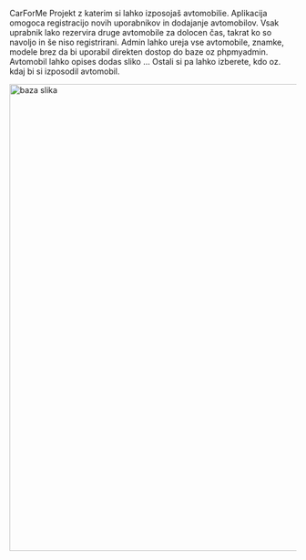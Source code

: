 CarForMe
Projekt z katerim si lahko izposojaš avtomobilie. Aplikacija omogoca registracijo novih uporabnikov in dodajanje avtomobilov. Vsak uprabnik lako rezervira druge avtomobile za dolocen čas, takrat ko so navoljo in še niso registrirani.
Admin lahko ureja vse avtomobile, znamke, modele brez da bi uporabil direkten dostop do baze oz phpmyadmin.
Avtomobil lahko  opises dodas sliko ... Ostali si  pa lahko izberete, kdo oz. kdaj bi si izposodil avtomobil.

<img width="819" alt="baza slika" src="https://user-images.githubusercontent.com/35597362/46000942-50f4e480-c0aa-11e8-8b1a-3024b49f70f5.png">
